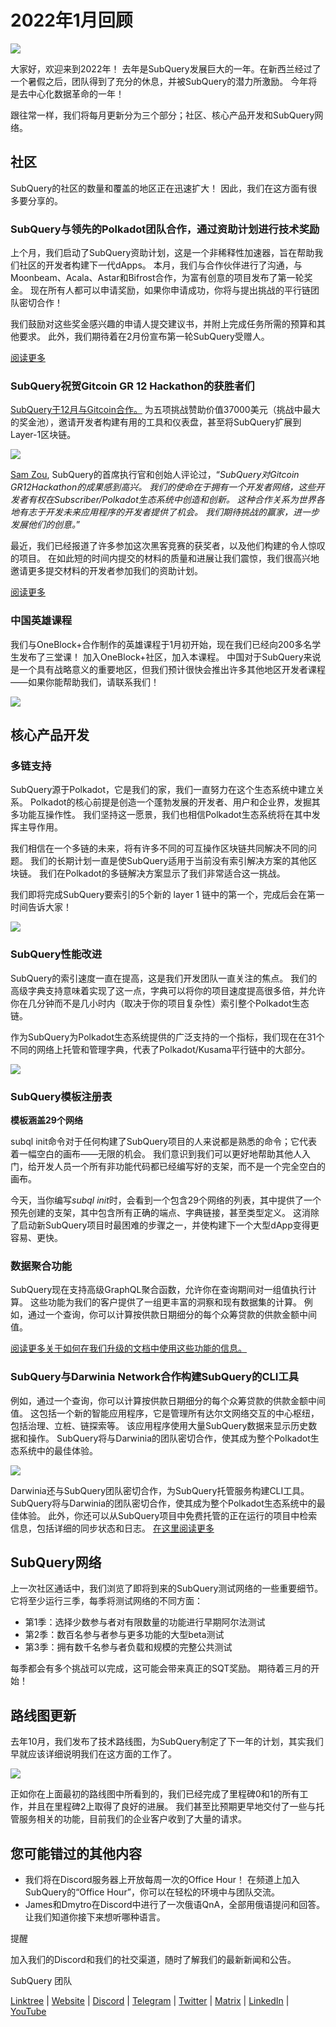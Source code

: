 # 2022年1月回顾

![](https://miro.medium.com/max/1400/1*2IMAaY-YYyAdl7YfZqHTAg.png)

大家好，欢迎来到2022年！ 去年是SubQuery发展巨大的一年。在新西兰经过了一个暑假之后，团队得到了充分的休息，并被SubQuery的潜力所激励。 今年将是去中心化数据革命的一年！

跟往常一样，我们将每月更新分为三个部分；社区、核心产品开发和SubQuery网络。

## 社区

SubQuery的社区的数量和覆盖的地区正在迅速扩大！ 因此，我们在这方面有很多要分享的。

### SubQuery与领先的Polkadot团队合作，通过资助计划进行技术奖励

上个月，我们启动了SubQuery资助计划，这是一个非稀释性加速器，旨在帮助我们社区的开发者构建下一代dApps。 本月，我们与合作伙伴进行了沟通，与Moonbeam、Acala、Astar和Bifrost合作，为富有创意的项目发布了第一轮奖金。 现在所有人都可以申请奖励，如果你申请成功，你将与提出挑战的平行链团队密切合作！

我们鼓励对这些奖金感兴趣的申请人提交建议书，并附上完成任务所需的预算和其他要求。 此外，我们期待着在2月份宣布第一轮SubQuery受赠人。

[阅读更多](../blogs/202207-grants-bounties.md)

### SubQuery祝贺Gitcoin GR 12 Hackathon的获胜者们

[SubQuery于12月与Gitcoin合作。](../blogs/20211120-gitcoin12-hackathon.md) 为五项挑战赞助价值37000美元（挑战中最大的奖金池），邀请开发者构建有用的工具和仪表盘，甚至将SubQuery扩展到Layer-1区块链。

![](https://miro.medium.com/max/1400/1*BUq3ah1ULNnvLjqxv_vzlQ.png)

[Sam Zou](https://twitter.com/zoujialiu), SubQuery的首席执行官和创始人评论过，“_SubQuery对Gitcoin GR12Hackathon的成果感到高兴。 我们的使命在于拥有一个开发者网络，这些开发者有权在Subscriber/Polkadot生态系统中创造和创新。 这种合作关系为世界各地有志于开发未来应用程序的开发者提供了机会。 我们期待挑战的赢家，进一步发展他们的创意。_”

最近，我们已经报道了许多参加这次黑客竞赛的获奖者，以及他们构建的令人惊叹的项目。 在如此短的时间内提交的材料的质量和进展让我们震惊，我们很高兴地邀请更多提交材料的开发者参加我们的资助计划。

[阅读更多](../blogs/20220120-gr12-winners.md)

### 中国英雄课程

我们与OneBlock+合作制作的英雄课程于1月初开始，现在我们已经向200多名学生发布了三堂课！ 加入OneBlock+社区，加入本课程。 中国对于SubQuery来说是一个具有战略意义的重要地区，但我们预计很快会推出许多其他地区开发者课程——如果你能帮助我们，请联系我们！

![](https://miro.medium.com/max/1400/1*_8N000hX1WBM79ZbFyhvYQ.png)

## 核心产品开发

### 多链支持

SubQuery源于Polkadot，它是我们的家，我们一直努力在这个生态系统中建立关系。 Polkadot的核心前提是创造一个蓬勃发展的开发者、用户和企业界，发掘其多功能互操作性。 我们坚持这一愿景，我们也相信Polkadot生态系统将在其中发挥主导作用。

我们相信在一个多链的未来，将有许多不同的可互操作区块链共同解决不同的问题。 我们的长期计划一直是使SubQuery适用于当前没有索引解决方案的其他区块链。 我们在Polkadot的多链解决方案显示了我们非常适合这一挑战。

我们即将完成SubQuery要索引的5个新的 layer 1 链中的第一个，完成后会在第一时间告诉大家！

![](https://miro.medium.com/max/1400/1*jD1n5MSjeatjiaF5hY-Wjg.png)

### SubQuery性能改进

SubQuery的索引速度一直在提高，这是我们开发团队一直关注的焦点。 我们的高级字典支持意味着实现了这一点，字典可以将你的项目速度提高很多倍，并允许你在几分钟而不是几小时内（取决于你的项目复杂性）索引整个Polkadot生态链。

作为SubQuery为Polkadot生态系统提供的广泛支持的一个指标，我们现在在31个不同的网络上托管和管理字典，代表了Polkadot/Kusama平行链中的大部分。

![](https://miro.medi.com/max/1400/1*WeMY5WnWZ_jvllxidhycUA.png)

### SubQuery模板注册表

**模板涵盖29个网络**

subql init命令对于任何构建了SubQuery项目的人来说都是熟悉的命令；它代表着一幅空白的画布——无限的机会。 我们意识到我们可以更好地帮助其他人入门，给开发人员一个所有非功能代码都已经编写好的支架，而不是一个完全空白的画布。

今天，当你编写*subql init*时，会看到一个包含29个网络的列表，其中提供了一个预先创建的支架，其中包含所有正确的端点、字典链接，甚至类型定义。 这消除了启动新SubQuery项目时最困难的步骤之一，并使构建下一个大型dApp变得更容易、更快。

### 数据聚合功能

SubQuery现在支持高级GraphQL聚合函数，允许你在查询期间对一组值执行计算。 这些功能为我们的客户提供了一组更丰富的洞察和现有数据集的计算。 例如，通过一个查询，你可以计算按供款日期细分的每个众筹贷款的供款金额中间值。

[阅读更多关于如何在我们升级的文档中使用这些功能的信息。](https://doc.subquery.network/query/汇总/)

### SubQuery与Darwinia Network合作构建SubQuery的CLI工具

例如，通过一个查询，你可以计算按供款日期细分的每个众筹贷款的供款金额中间值。 这包括一个新的智能应用程序，它是管理所有达尔文网络交互的中心枢纽，包括治理、立桩、链探索等。 该应用程序使用大量SubQuery数据来显示历史数据和操作。 SubQuery将与Darwinia的团队密切合作，使其成为整个Polkadot生态系统中的最佳体验。

![](https://miro.medium.com/max/1200/1*bL2Csj9qyamD7txAheCTIg.gif
)

Darwinia还与SubQuery团队密切合作，为SubQuery托管服务构建CLI工具。 SubQuery将与Darwinia的团队密切合作，使其成为整个Polkadot生态系统中的最佳体验。 此外，你还可以从SubQuery项目中免费托管的正在运行的项目中检索信息，包括详细的同步状态和日志。 [在这里阅读更多](../customer_announcements/20220125-subquery-partners-with-darwinia-network-to-build-subquerys-cli-tool.md)

## SubQuery网络

上一次社区通话中，我们浏览了即将到来的SubQuery测试网络的一些重要细节。 它将至少运行三季，每季将测试网络的不同方面：

- 第1季：选择少数参与者对有限数量的功能进行早期阿尔法测试
- 第2季：数百名参与者参与更多功能的大型beta测试
- 第3季：拥有数千名参与者负载和规模的完整公共测试

每季都会有多个挑战可以完成，这可能会带来真正的SQT奖励。 期待着三月的开始！

## 路线图更新

去年10月，我们发布了技术路线图，为SubQuery制定了下一年的计划，其实我们早就应该详细说明我们在这方面的工作了。

![](https://miro.medium.com/max/1400/1*2a3SGrW-OG5pbw67jsavvw.jpeg)

正如你在上面最初的路线图中所看到的，我们已经完成了里程碑0和1的所有工作，并且在里程碑2上取得了良好的进展。 我们甚至比预期更早地交付了一些与托管服务相关的功能，目前我们的企业客户收到了大量的请求。

## 您可能错过的其他内容

- 我们将在Discord服务器上开放每周一次的Office Hour！ 在频道上加入SubQuery的“Office Hour”，你可以在轻松的环境中与团队交流。
- James和Dmytro在Discord中进行了一次俄语QnA，全部用俄语提问和回答。 让我们知道你接下来想听哪种语言。

提醒

加入我们的Discord和我们的社交渠道，随时了解我们的最新新闻和公告。

SubQuery 团队

[Linktree](https://linktr.ee/subquerynetwork) | [Website](https://subquery.network/) | [Discord](https://discord.com/invite/78zg8aBSMG) | [Telegram](https://t.me/subquerynetwork) | [Twitter](https://twitter.com/subquerynetwork) | [Matrix](https://matrix.to/#/#subquery:matrix.org) | [LinkedIn](https://www.linkedin.com/company/subquery) | [YouTube](https://www.youtube.com/channel/UCi1a6NUUjegcLHDFLr7CqLw)
